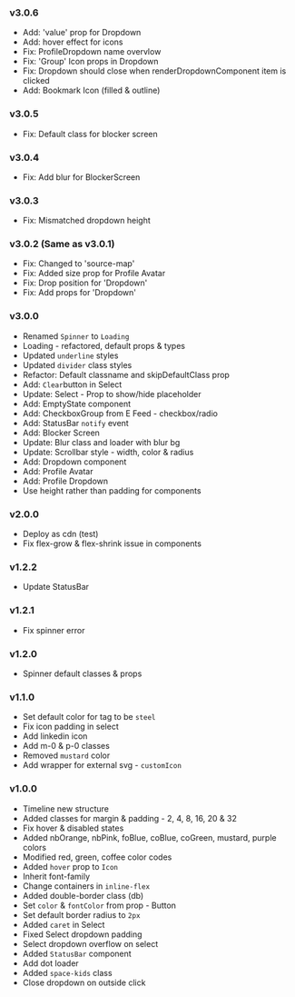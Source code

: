 ### v3.0.6

- Add: 'value' prop for Dropdown
- Add: hover effect for icons
- Fix: ProfileDropdown name overvlow
- Fix: 'Group' Icon props in Dropdown
- Fix: Dropdown should close when renderDropdownComponent item is clicked
- Add: Bookmark Icon (filled & outline)

### v3.0.5

- Fix: Default class for blocker screen

### v3.0.4

- Fix: Add blur for BlockerScreen

### v3.0.3

- Fix: Mismatched dropdown height

### v3.0.2 (Same as v3.0.1)

- Fix: Changed to 'source-map'
- Fix: Added size prop for Profile Avatar
- Fix: Drop position for 'Dropdown'
- Fix: Add props for 'Dropdown'

### v3.0.0

- Renamed `Spinner` to `Loading`
- Loading - refactored, default props & types
- Updated `underline` styles
- Updated `divider` class styles
- Refactor: Default classname and skipDefaultClass prop
- Add: `Clear`button in Select
- Update: Select - Prop to show/hide placeholder
- Add: EmptyState component
- Add: CheckboxGroup from E Feed - checkbox/radio
- Add: StatusBar `notify` event
- Add: Blocker Screen
- Update: Blur class and loader with blur bg
- Update: Scrollbar style - width, color & radius
- Add: Dropdown component
- Add: Profile Avatar
- Add: Profile Dropdown
- Use height rather than padding for components

### v2.0.0

- Deploy as cdn (test)
- Fix flex-grow & flex-shrink issue in components

### v1.2.2

- Update StatusBar

### v1.2.1

- Fix spinner error

### v1.2.0

- Spinner default classes & props

### v1.1.0

- Set default color for tag to be `steel`
- Fix icon padding in select
- Add linkedin icon
- Add m-0 & p-0 classes
- Removed `mustard` color
- Add wrapper for external svg - `customIcon`

### v1.0.0

- Timeline new structure
- Added classes for margin & padding - 2, 4, 8, 16, 20 & 32
- Fix hover & disabled states
- Added nbOrange, nbPink, foBlue, coBlue, coGreen, mustard, purple colors
- Modified red, green, coffee color codes
- Added `hover` prop to `Icon`
- Inherit font-family
- Change containers in `inline-flex`
- Added double-border class (db)
- Set `color` & `fontColor` from prop - Button
- Set default border radius to `2px`
- Added `caret` in Select
- Fixed Select dropdown padding
- Select dropdown overflow on select
- Added `StatusBar` component
- Add dot loader
- Added `space-kids` class
- Close dropdown on outside click
